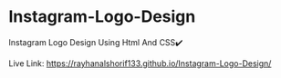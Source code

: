 # Instagram-Logo-Design
Instagram Logo Design Using Html And CSS✔️



Live Link: https://rayhanalshorif133.github.io/Instagram-Logo-Design/
